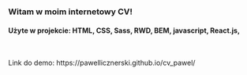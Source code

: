 <h3>Witam w moim internetowy CV!</h3>

<h4>Użyte w projekcie: HTML, CSS, Sass, RWD, BEM, javascript, React.js,</h4><br/>

<p>Link do demo: https://pawellicznerski.github.io/cv_pawel/</p><br/>
